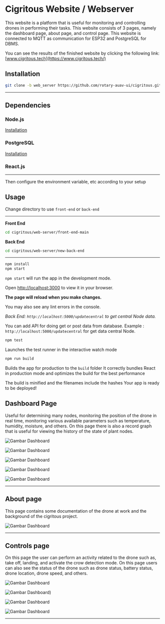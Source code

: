 # Cigritous Website / Webserver

This website is a platform that is useful for monitoring and controlling drones in performing their tasks. This website consists of 3 pages, namely the dashboard page, about page, and control page. This website is connected to MQTT as communication for ESP32 and PostgreSQL for DBMS.

You can see the results of the finished website by clicking the following link: [www.cigritous.tech](https://www.cigritous.tech/)

## Installation

```bash
git clone -b web_server https://github.com/rotary-auav-ui/cigritous.git
```

---

## Dependencies
### Node.js

[Installation](https://nodejs.org/en/download)

### PostgreSQL

[Installation](https://www.postgresql.org/download/)

### React.js

---

Then configure the environment variable, etc according to your setup

## Usage

Change directory to use `front-end` or `back-end`

---

**Front End**

```bash
cd cigritous/web-server/front-end-main
```

**Back End**

```bash
cd cigritous/web-server/new-back-end
```

---

```bash
npm install
npm start
```

`npm start` will run the app in the development mode.

Open [http://localhost:3000](http://localhost:3000) to view it in your browser.

**The page will reload when you make changes.**

You may also see any lint errors in the console.

*Back End: `http://localhost:5000/updatecentral` to get central Node data.*

You can add API for doing get or post data from database.
Example : `http://localhost:5000/updatecentral` for get data central Node.

```bash
npm test
```

Launches the test runner in the interactive watch mode

```bash
npm run build
```

Builds the app for production to the `build` folder
It correctly bundles React in production mode and optimizes the build for the best performance

The build is minified and the filenames include the hashes
Your app is ready to be deployed!

## Dashboard Page

Useful for determining many nodes, monitoring the position of the drone in real time, monitoring various available parameters such as temperature, humidity, moisture, and others. On this page there is also a record graph that is useful for viewing the history of the state of plant nodes.

![Gambar Dashboard](https://cdn.discordapp.com/attachments/1048974551440179331/1091361691545129101/image.png)

![Gambar Dashboard](https://cdn.discordapp.com/attachments/1048974551440179331/1091361618899775649/image.png)

![Gambar Dashboard](https://cdn.discordapp.com/attachments/1048974551440179331/1091348467907051570/image.png)

![Gambar Dashboard](https://cdn.discordapp.com/attachments/1048974551440179331/1091349327412203560/image.png)

![Gambar Dashboard](https://cdn.discordapp.com/attachments/1048974551440179331/1091355107066646649/image.png)

---

## About page

This page contains some documentation of the drone at work and the background of the cigritous project.

![Gambar Dashboard](https://cdn.discordapp.com/attachments/1048974551440179331/1091340569759981648/image.png)

---

## Controls page

On this page the user can perform an activity related to the drone such as, take off, landing, and activate the crow detection mode. On this page users can also see the status of the drone such as drone status, battery status, drone location, drone speed, and others.

![Gambar Dashboard](https://cdn.discordapp.com/attachments/1048974551440179331/1091361881085722654/image.png)

![Gambar Dashboard](https://cdn.discordapp.com/attachments/1048974551440179331/1091361984332705863/image.png))

![Gambar Dashboard](https://cdn.discordapp.com/attachments/1048974551440179331/1091344335678750821/image.png)

![Gambar Dashboard](https://cdn.discordapp.com/attachments/1048974551440179331/1091344447054282843/image.png)

---
